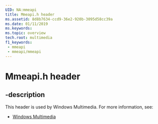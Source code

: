 ```yaml
---
UID: NA:mmeapi
title: Mmeapi.h header
ms.assetid: 8d8b7634-ccd9-36e2-920b-3095d58cc39a
ms.date: 01/11/2019
ms.keywords: 
ms.topic: overview
tech.root: multimedia
f1_keywords:
 - mmeapi
 - mmeapi/mmeapi
---
```


# Mmeapi.h header


## -description

This header is used by Windows Multimedia. For more information, see:

- [Windows Multimedia](../_multimedia/index.md)

